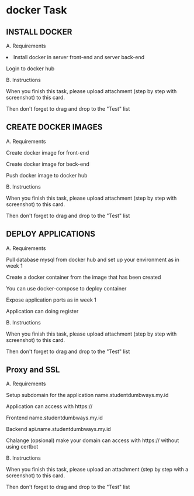 # docker Task

## INSTALL DOCKER

A. Requirements

<li>Install docker in server front-end and server back-end

Login to docker hub

B. Instructions

When you finish this task, please upload attachment (step by step with screenshot) to this card.

Then don't forget to drag and drop to the "Test" list

## CREATE DOCKER IMAGES

A. Requirements

Create docker image for front-end

Create docker image for beck-end

Push docker image to docker hub

B. Instructions

When you finish this task, please upload attachment (step by step with screenshot) to this card.

Then don't forget to drag and drop to the "Test" list

## DEPLOY APPLICATIONS

A. Requirements

Pull database mysql from docker hub and set up your environment as in week 1

Create a docker container from the image that has been created

You can use docker-compose to deploy container

Expose application ports as in week 1

Application can doing register

B. Instructions

When you finish this task, please upload attachment (step by step with screenshot) to this card.

Then don't forget to drag and drop to the "Test" list

## Proxy and SSL

A. Requirements

Setup subdomain for the application name.studentdumbways.my.id

Application can access with https://

Frontend name.studentdumbways.my.id

Backend api.name.studentdumbways.my.id

Chalange (opsional) make your domain can access with https:// without using certbot

B. Instructions

When you finish this task, please upload an attachment (step by step with a screenshot) to this card.

Then don't forget to drag and drop to the "Test" list
